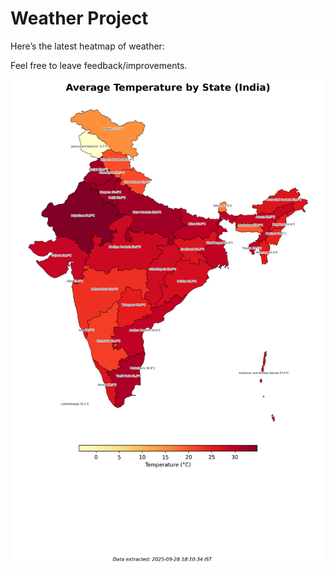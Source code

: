 # Weather Project

Here’s the latest heatmap of weather:

Feel free to leave feedback/improvements.

![India Heatmap](docs/assets/india_heatmap.png?v=D92CC4)
